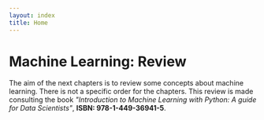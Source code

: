 ```yaml
---
layout: index
title: Home
---
```


# Machine Learning: Review

The aim of the next chapters is to review some concepts about machine learning. There is not a specific order for the chapters. This review is made consulting the book *"Introduction to Machine Learning with Python: A guide for Data Scientists"*, **ISBN: 978-1-449-36941-5**.
